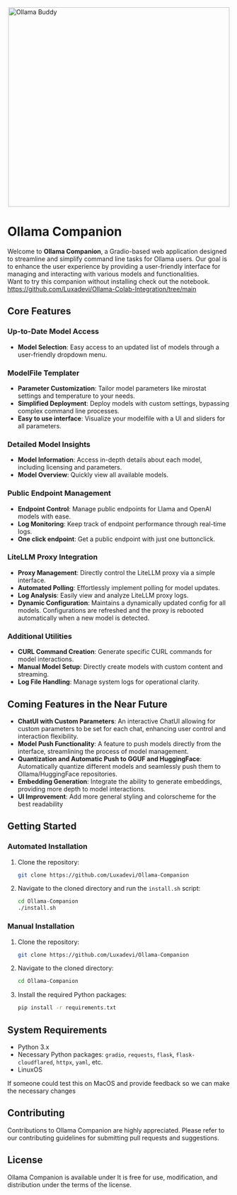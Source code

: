 <img src="https://i.postimg.cc/ZKNgyLT0/chrome-Flwo-E6l-G9e.png" alt="Ollama Buddy" width="500" height="450" style="display: block; margin: 0 auto;">


# Ollama Companion

Welcome to **Ollama Companion**, a Gradio-based web application designed to streamline and simplify command line tasks for Ollama users. Our goal is to enhance the user experience by providing a user-friendly interface for managing and interacting with various models and functionalities.  
Want to try this companion without installing check out the notebook.  
https://github.com/Luxadevi/Ollama-Colab-Integration/tree/main
## Core Features

### Up-to-Date Model Access
- **Model Selection**: Easy access to an updated list of models through a user-friendly dropdown menu.

### ModelFile Templater
- **Parameter Customization**: Tailor model parameters like mirostat settings and temperature to your needs.
- **Simplified Deployment**: Deploy models with custom settings, bypassing complex command line processes.
- **Easy to use interface**: Visualize your modelfile with a UI and sliders for all parameters.  

### Detailed Model Insights
- **Model Information**: Access in-depth details about each model, including licensing and parameters.
- **Model Overview**: Quickly view all available models.

### Public Endpoint Management
- **Endpoint Control**: Manage public endpoints for Llama and OpenAI models with ease.
- **Log Monitoring**: Keep track of endpoint performance through real-time logs.
- **One click endpoint**: Get a public endpoint with just one buttonclick.
  

### LiteLLM Proxy Integration
- **Proxy Management**: Directly control the LiteLLM proxy via a simple interface.
- **Automated Polling**: Effortlessly implement polling for model updates.
- **Log Analysis**: Easily view and analyze LiteLLM proxy logs.
- **Dynamic Configuration**: Maintains a dynamically updated config for all models. Configurations are refreshed and the proxy is rebooted automatically when a new model is detected.

### Additional Utilities
- **CURL Command Creation**: Generate specific CURL commands for model interactions.
- **Manual Model Setup**: Directly create models with custom content and streaming.
- **Log File Handling**: Manage system logs for operational clarity.
  
## Coming Features in the Near Future

- **ChatUI with Custom Parameters**: An interactive ChatUI allowing for custom parameters to be set for each chat, enhancing user control and interaction flexibility.
- **Model Push Functionality**: A feature to push models directly from the interface, streamlining the process of model management.
- **Quantization and Automatic Push to GGUF and HuggingFace**: Automatically quantize different models and seamlessly push them to Ollama/HuggingFace repositories.
- **Embedding Generation**: Integrate the ability to generate embeddings, providing more depth to model interactions.
- **UI Improvement**: Add more general styling and colorscheme for the best readability

## Getting Started

### Automated Installation
1. Clone the repository:
   ```bash
   git clone https://github.com/Luxadevi/Ollama-Companion
   ```
2. Navigate to the cloned directory and run the `install.sh` script:
   ```bash
   cd Ollama-Companion
   ./install.sh
   ```

### Manual Installation
1. Clone the repository:
   ```bash
   git clone https://github.com/Luxadevi/Ollama-Companion
   ```
2. Navigate to the cloned directory:
   ```bash
   cd Ollama-Companion
   ```
3. Install the required Python packages:
   ```bash
   pip install -r requirements.txt
   ```

## System Requirements

- Python 3.x
- Necessary Python packages: `gradio`, `requests`, `flask`, `flask-cloudflared`, `httpx`, `yaml`, etc.
- LinuxOS


If someone could test this on MacOS and provide feedback so we can make the necessary changes

## Contributing

Contributions to Ollama Companion are highly appreciated. Please refer to our contributing guidelines for submitting pull requests and suggestions.

## License

Ollama Companion is available under It is free for use, modification, and distribution under the terms of the license.
